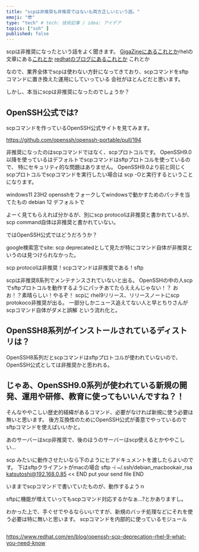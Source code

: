 ```yaml
---
title: "scpは非推奨も非推奨ではないも両方正しいという話。"
emoji: "😎"
type: "tech" # tech: 技術記事 / idea: アイデア
topics: ["ssh" ]
published: false
---
```


scpは非推奨になったという話をよく聞きます。
[GigaZineにあるこれとか](https://gigazine.net/news/20201111-deprecating-scp/)rhelの文章にある[これとか](https://access.redhat.com/documentation/en-us/red_hat_enterprise_linux/9/html/9.0_release_notes/deprecated_functionality#deprecated-functionality_security)
[redhatのブログにあるこれとか](https://access.redhat.com/documentation/en-us/red_hat_enterprise_linux/9/html/9.0_release_notes/deprecated_functionality#deprecated-functionality_security)
これとか
[](https://lwn.net/Articles/835962/)

なので、業界全体でscpは使わない方針になってきており、scpコマンドをsftpコマンドに置き換えた運用にしていっている
会社がほとんどだと思います。

しかし、本当にscpは非推奨になったのでしょうか？

## OpenSSH公式では?

scpコマンドを作っているOpenSSH公式サイトを見てみます。


https://github.com/openssh/openssh-portable/pull/194


非推奨になったのはscpコマンドではなく、scpプロトコルです。
OpenSSH9.0以降を使っているはデフォルトでscpコマンドはsftpプロトコルを使っているので、
特にセキュリティ的な問題はありません。
OpenSSH9.0より前と同じくscpプロトコルでscpコマンドを実行したい場合は
scp -Oと実行するということになります。


windows11 23H2 opensshをフォークしてwindowsで動かすためのパッチを当てたもの
debian 12 デフォルトで



よーく見てもらえれば分かるが、別にscp protocolは非推奨と書かれているが、scp command自体は非推奨と書かれていない。

ではOpenSSH公式ではどうだろうか？

google検索窓でsite: scp deprecatedとして見たが特にコマンド自体が非推奨というのは見つけられなかった。

scp protocolは非推奨！scpコマンドは非推奨である！sftp

scpは非推奨8系列でメンテナンスされていないと出る。
OpenSSHの中の人scpでsftpプロトコルを動作するようにパッチあてたらええんじゃない！？
おお！？素晴らしい！やるぞ！
scpに
rhel9リリース、リリースノートにscp protokoco非推奨が出る。
一部分しかニュース追えてない人と早とちりさんがscpコマンド自体がダメと誤解
という流れ化と。

## OpenSSH8系列がインストールされているディストリは？

OpenSSH8系列だとscpコマンドはsftpプロトコルが使われていないので、OpenSSH公式としては非推奨かと思われる。


## じゃあ、OpenSSH9.0系列が使われている新規の開発、運用や研修、教育に使ってもいいんですね？！

そんなややこしい歴史的経緯があるコマンド、必要がなければ新規に使う必要は無いと思います。
後方互換性のためにOpenSSH公式が善意でやっているのでsftpコマンドを使えばいいかと。

あのサーバーはscp非推奨で、後のほうのサーバーはscp使えるとかややこしい...

scp みたいに動作させたいなら下のようにヒアドキュメントを渡したらよいのです。
下はsftpクライアントがmacの場合
sftp -i ~/.ssh/debian_macbookair_rsa katsutoshi@192.168.0.85 << END 
put your send file
END


いままでscpコマンドで書いていたものが、動作するようｎ

sftpに機能が増えていってもscpコマンド対応するかなぁ...?とかありますし。

わかった上で、手ぐせでやるならいいですが、新規のバッチ処理などにそれを使う必要は特に無いと思います。
scpコマンドを内部的に使っているモジュール


## 

https://www.redhat.com/en/blog/openssh-scp-deprecation-rhel-9-what-you-need-know
